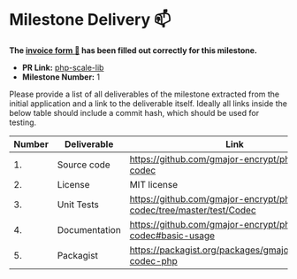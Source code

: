 # Milestone Delivery :mailbox:


**The [invoice form :pencil:](https://forms.gle/8Wx7nxtq8fKrsuEz8) has been filled out correctly for this milestone.**  

* **PR Link:** [php-scale-lib](https://github.com/w3f/Open-Grants-Program/pull/235)
* **Milestone Number:** 1

Please provide a list of all deliverables of the milestone extracted from the initial application and a link to the deliverable itself. Ideally all links inside the below table should include a commit hash, which should be used for testing.

| Number | Deliverable | Link | Notes |
| ------------- | ------------- | ------------- |------------- |
| 1. | Source code   | https://github.com/gmajor-encrypt/php-scale-codec |
| 2. | License       | MIT license |
| 3. | Unit Tests    | https://github.com/gmajor-encrypt/php-scale-codec/tree/master/test/Codec | make test |
| 4. | Documentation | https://github.com/gmajor-encrypt/php-scale-codec#basic-usage |
| 5. | Packagist     | https://packagist.org/packages/gmajor/substrate-codec-php |